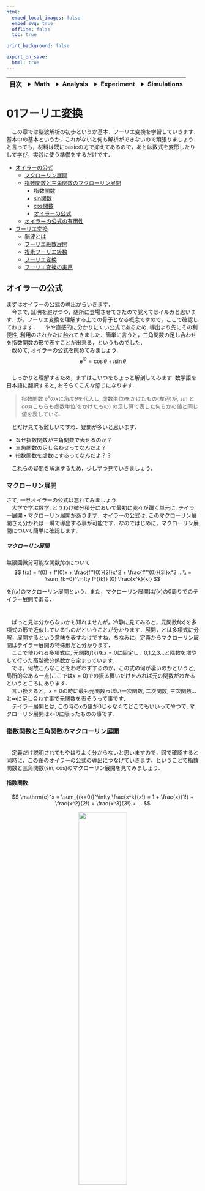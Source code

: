 ```yaml
---
html:
  embed_local_images: false
  embed_svg: true
  offline: false
  toc: true

print_background: false

export_on_save:
  html: true
---
```


<div class="header">
  <table class="fixed-table">
    <thead>
      <tr>
        <th class="mokuji">目次</th>
        <th><details><summary> Math </summary><ul class="gnav"><details><summary>基礎数学編</summary>
        <ul class="index">
        <li><a href="../../Math/Basic/basic.html">ホーム</a></li> 
        <li><a href="../../Math/Basic/multiplication.html">掛け算</a></li>     
        <li><a href="../../Math/Basic/trigonometric.html">三角関数</a></li>
        <li><a href="../../Math/Basic/complex.html">複素数</a></li>
        <li><a href="../../Math/Basic/calculus.html">微分・積分</a></li>
        <li><a href="../../Math/Basic/linear_algebra.html">線形代数</a></li>
        <li><a href="../../Math/Basic/statistics.html">基礎統計</a></li>
        </ul></details>
        <ul class="gnav"><details><summary>信号処理編</summary>
        <ul class="index">
        <li><a href="../../Math/Analysis/Analysis.html">ホーム</a></li> 
        <li><a href="../../Math/Analysis/fourier.html">フーリエ変換</a></li>
        <li><a href="../../Math/Analysis/wavelet.html">wavelet変換</a></li>
        <li><a href="../../Math/Analysis/hilbert.html">ヒルベルト変換</a></li>
        <li><a href="../../Math/Analysis/eeg.html">基本の脳波解析</a></li> <li><a href="../../Math/Analysis/phase_analysis.html">位相同期解析</a></li>
        </ul></details>
        <ul class="gnav"><details><summary>統計編</summary>
        <ul class="index">
        <li><a href="../../Math/Statistics/Statistic.html">ホーム</a></li> 
        <li><a href="../../Math/Statistics/distribution.html">確率分布</a></li>
        <li><a href="../../Math/Statistics/central_limit_theorem.html">大数の法則と中心極限定理</a></li>
        <li><a href="../../Math/Statistics/statistic.html">統計量と標本分布</a></li>                                                         <li><a href="../../Math/Statistics/test.html">統計的検定</a></li>
        <li><a href="../../Math/Statistics/anova.html">分散分析</a></li>
        <li><a href="../../Math/Statistics/logistic_regression.html">ロジスティック回帰</a></li>
        </ul></details>
        <ul class="gnav"><details><summary>その他</summary>
        <ul class="index">
        <li><a href="../../Math/Others/Others.html">ホーム</a></li> 
        <li><a href="../../Math/Others/ICA.html">独立成分分析</a></li> 
        <li><a href="../../Math/Others/CCA.html">正準相関分析</a></li>
        <li><a href="../../Math/Others/lagrange.html">ラグランジュの未定乗数法</a></li>
        <li><a href="../../Math/Others/Entropy.html">エントロピーと分布間距離</a></li>
        <li><a href="../../Math/Others/signal_detection.html">信号検出理論</a></li>
        </ul></details>
        </details></th>
        <th><details><summary> Analysis </summary>
        <ul class="gnav"><details><summary>EEGLAB</summary>
        <ul class="index">       
        <li><a href="../../Analysis/eeglab/eeglab.html">ホーム</a></li>                           <li><a href="../../Analysis/eeglab/setup.html">環境構築</a></li>
        <li><a href="../../Analysis/eeglab/import.html">データのインポート</a></li>
        <li><a href="../../Analysis/eeglab/prepro1.html">基本的な下処理</a></li>
        <li><a href="../../Analysis/eeglab/prepro2.html">発展的な下処理</a></li>
        <li><a href="../../Analysis/eeglab/analysis1.html">単被験者での解析</a></li>
        <li><a href="../../Analysis/eeglab/analysis2.html">被験者群での解析</a></li>
        </ul></details>
        <ul class="gnav"><details><summary>MNE-python</summary>
        <ul class="index">
        <li><a href="../../Analysis/MNE/MNE.html">ホーム</a></li>
        <li><a href="../../Analysis/MNE/import.html">データのロード</a></li>
        <li><a href="../../Analysis/MNE/preprocessing.html">前処理</a></li>
        </ul> </details></details></th>
        <th><details><summary> Experiment </summary>
        <ul class="gnav">       </ul> </details></th>
        <th><details><summary> Simulations </summary>
        <ul class="gnav"><details><summary>環境構築</summary>
        <ul class="index">
         <li><a href="../../Simulation/Setup/Setup.html">ホーム</a></li>
        <li><a href="../../Simulation/Setup/environment.html">Python環境構築</a></li>
        <li><a href="../../Simulation/Setup/gpu.html">pythonでのGPUセットアップ</a></li>
        <li><a href="../../Simulation/Setup/jupyter.html">Jupyterセットアップ</a></li>
        <li><a href="../../Simulation/Setup/julia.html">Juliaセットアップ</a></li>
        </ul></details>
        <ul class="gnav"><details><summary>非線形力学</summary>
        <ul class="index">
        <li><a href="../../Simulation/NonlinearDynamics/Nonlinear-dynamics.html">ホーム</a></li>
        <li><a href="../../Simulation/NonlinearDynamics/dynamics.html">力学系とは</a></li>
        <li><a href="../../Simulation/NonlinearDynamics/stability.html">線形安定性解析</a></li>
        <li><a href="../../Simulation/NonlinearDynamics/stability_nonlinear.html">非線形系の安定性解析</a></li>
        </ul></details>
        </details></th>
      </tr>
    </thead>
  </table>
</div>

<h1><span>01</span>フーリエ変換</h1>
　この章では脳波解析の初歩というか基本．フーリエ変換を学習していきます．基本中の基本というか，これがないと何も解析ができないので頑張りましょう．と言っても，材料は既にbasicの方で抑えてあるので，あとは数式を変形したりして学び，実践に使う準備をするだけです．



<!-- @import "[TOC]" {cmd="toc" depthFrom=2 depthTo=4 orderedList=false} -->

<!-- code_chunk_output -->

- [オイラーの公式](#オイラーの公式)
  - [マクローリン展開](#マクローリン展開)
  - [指数関数と三角関数のマクローリン展開](#指数関数と三角関数のマクローリン展開)
    - [指数関数](#指数関数)
    - [sin関数](#sin関数)
    - [cos関数](#cos関数)
    - [オイラーの公式](#オイラーの公式-1)
  - [オイラーの公式の有用性](#オイラーの公式の有用性)
- [フーリエ変換](#フーリエ変換)
  - [脳波とは](#脳波とは)
  - [フーリエ級数展開](#フーリエ級数展開)
  - [複素フーリエ級数](#複素フーリエ級数)
  - [フーリエ変換](#フーリエ変換-1)
  - [フーリエ変換の実用](#フーリエ変換の実用)

<!-- /code_chunk_output -->


## オイラーの公式
まずはオイラーの公式の導出からいきます．
\
　今まで, 証明を避けつつ，随所に登場させてきたので覚えてはイルカと思います．が，フーリエ変換を理解する上での骨子となる概念ですので，ここで確認しておきます．
　やや直感的に分かりにくい公式であるため, 導出より先にその利便性, 利用のされかたに触れてきました．簡単に言うと，三角関数の足し合わせを指数関数の形で表すことが出来る，というものでした．
\
　改めて, オイラーの公式を眺めてみましょう.
$$
\mathrm{e}^{i\theta} = \cos\theta + i\sin\theta
$$
\
　しっかりと理解するため，まずはこいつをちょっと解剖してみます. 数学語を日本語に翻訳すると, おそらくこんな感じになります.

> 指数関数 $\mathrm{e}^x$の$x$に角度$\theta$を代入し, 虚数単位$i$をかけたもの(左辺)が, $sin$ と $cos$(こちらも虚数単位$i$をかけたもの) の足し算で表した何らかの値と同じ値を表している.

　とだけ見ても難しいですね．疑問が多いと思います．

- なぜ指数関数が三角関数で表せるのか？
- 三角関数の足し合わせってなんだよ？
- 指数関数を虚数にするってなんだよ？？

　これらの疑問を解消するため，少しずつ見ていきましょう．

### マクローリン展開
さて, 一旦オイラーの公式は忘れてみましょう.
\
　大学で学ぶ数学, とりわけ微分積分において最初に我々が躓く単元に, テイラー展開・マクローリン展開があります．オイラーの公式は, このマクローリン展開さえ分かれば一瞬で導出する事が可能です．なのではじめに，マクローリン展開について簡単に確認します．

<div hoge></div>

##### マクローリン展開
無限回微分可能な関数$f(x)$について
$$
f(x)  = f(0) + f'(0)x + \frac{f''(0)}{2!}x^2 + \frac{f'''(0)}{3!}x^3 ...\\
= \sum_{k=0}^\infty f^{(k)} (0) \frac{x^k}{k!}
$$

を$f(x)$のマクローリン展開という．また，マクローリン展開は$f(x)$の0周りでのテイラー展開である．
#####
\
　ぱっと見は分からないかも知れませんが，冷静に見てみると，元関数f(x)を多項式の形で近似しているものだということが分かります．展開，とは多項式に分解，展開するという意味を表すわけですね．ちなみに，定義からマクローリン展開はテイラー展開の特殊形だと分かります．
\
　ここで使われる多項式は, 元関数$f(x)$を$x=0$に固定し，0,1,2,3...と階数を増やして行った高階微分係数から定まっています．
\
　では，何故こんなことをわざわずするのか，この式の何が凄いのかというと, 局所的なある一点(ここでは$x=0$)での振る舞いだけをみれば元の関数がわかるというところにあります．
\
　言い換えると，$x=0$の時に最も元関数っぽい一次関数, 二次関数, 三次関数...と$\infty$に足し合わす事で元関数を表そうって事です．
\
　テイラー展開とは, この時のxの値が0じゃなくてどこでもいいってやつで, マクローリン展開はx=0に限ったものの事です.


### 指数関数と三角関数のマクローリン展開
\
　定義だけ説明されてもやはりよく分からないと思いますので，図で確認すると同時に，この後のオイラーの公式の導出につなげていきます．ということで指数関数と三角関数(sin, cos)のマクローリン展開を見てみましょう．

#### 指数関数
$$
\mathrm{e}^x = \sum_{(k=0)}^\infty \frac{x^k}{x!} = 1 + \frac{x}{1!} + \frac{x^2}{2!} + \frac{x^3}{3!} + ...
$$

<center><img src="../figures/exp-taylor.png" width=50%></center>

#### sin関数
$$
\sin x = \sum_{k=0}^{\infty}(-1)^k \frac{x^{2k + 1}}{(2k + 1)!} = \frac{x}{1!} - \frac{x^3}{3!} + \frac{x^5}{5!} - \frac{x^7}{7!} +  ...
$$
<center><img src="../figures/sin-taylor.png" width=50%></center>


#### cos関数
$$
\cos x = \sum_{k=0}^\infty(-1)^k \frac{x^{2k}}{(2k)!} = 1 - \frac{x^2}{2!} + \frac{x^4}{4!} - \frac{x^6}{6!} + ...
$$
<center><img src="../figures/cos-taylor.png" width=50%></center>

\
　多項式での近似なので，高階微分が増えるごとに精度が良くなっていく過程が確認できるかと思います．これがマクローリン展開です．

　さて，ではオイラーの公式に行きたいのですが，上の式を見比べてみるとなんとなくsinとcosの式を足すと，指数関数の式に似ていることが分かるでしょうか．

#### オイラーの公式
$$
\mathrm{e}^{i\theta} = \cos\theta + i\sin\theta
$$

\
　実際，オイラーの公式もsinとcosを足すとeになることを表しています．
\
　気になるので，どうにかいじって等号で結べないか確かめてみます．とりあえず足してみましょう.

$$
\mathrm{e}^x = \sum_{(k=0)}^\infty \frac{x^k}{x!} = 1 + \frac{x}{1!} + \frac{x^2}{2!} + \frac{x^3}{3!} + \frac{x^4}{4!} + ...
$$
$$
\sin x + \cos x = 1 + \frac{x}{1!} - \frac{x^2}{2!} - \frac{x^3}{3!} + \frac{x^4}{4!} + ...
$$
\
　やはり似ています．この時点で，違いは符号だけです．2項ずつ, 符号があってたりあってなかったりしています．
\
　しかしよく考えてみましょう．それぞれの項はn乗になっています. 2の倍数乗した時に符号が変わればいいのですから, ここで虚数単位iの導入に目星をつけます．虚数は2乗すると$-1$になる数でした．
\
　とりあえず指数の方に虚数単位をかけてみましょう.

$$
\mathrm{e}^{ix}
= \sum_{(k=0)}^\infty \frac{ix^k}{x!} = 1 + \frac{ix}{1!} + \frac{i^2x^2}{2!} + \frac{i^3x^3}{3!} + \frac{i^4x^4}{4!} + ...\\
= 1 + i\frac{x}{1!} - \frac{x^2}{2!} - \frac{ix^3}{3!} + \frac{x^4}{4!} + ...
$$
\
　次に, 三角関数の足し合わせの方ですが，分母が奇数の時にiが残ってしまっているので, 奇数に対応しているsinの方にiをかけてみます．

$$
i\sin x = \sum_{k=0}^{\infty}(-1)^k \frac{ix^{2k + 1}}{(2k + 1)!} = \frac{ix}{1!} - \frac{ix^3}{3!} + \frac{ix^5}{5!} - \frac{ix^7}{7!} +  ...
$$
\
　問題なさそうですね．改めてcosと足してみましょう．

$$
\cos x + i\sin x = 1 + i\frac{x}{1!} - \frac{x^2}{2!} - \frac{ix^3}{3!} + \frac{x^4}{4!} + ...
$$
\
　先程の指数関数の式と見比べると, 見事に一致しています．これでオイラーの公式の証明は完了です．それぞれの関数のマクローリン展開が何故この式の形になるのかの導出は省いてしまいましたが，それを踏まえれば簡単でしたね．
\
　オイラーの公式の証明は何通りかあるようですが,ここでは指数関数と三角関数をマクローリン展開した際に式を見てみると類似していたので，虚数単位$i$を導入して比較してみると等号が成り立つ，というものでした．

### オイラーの公式の有用性
オイラーの公式とは
$$
\mathrm{e}^{i\theta} = \cos \theta + i\sin \theta
$$
でした.
\
　この時, $\theta$に$\pi$を代入すると, 更に綺麗な形になるので，こちらの表記も多く見ます.

$$
\mathrm{e}^{i\pi} = -1 + 0\\
\mathrm{e}^{i\pi} + 1 = 0
$$
\
　実際，角度がπの時はcosが-1，sinが0になるので足すと-1ですから，たしかに成り立つのが分かると思います. 
\
　最も基本である数字0と1, そしてネイピア数, 円周率, 虚数...
　数学において偉大と言われる奴らが一堂に会して, あっさりとまとまっていることから，オイラーの公式が人類の至宝などとも言われます．とても綺麗ですね．
\
　オイラーの公式はこのように，三角関数を実数と虚数で足し合わせた時，指数関数に変換できますよというものでした．この性質を使って，次節以降のフーリエ変換が行われます．

## フーリエ変換
　いよいよ本節から実際に我々が脳波と戦う際に用いる技の紹介となっていきます. 基礎 (basic.pdf) が理解できていれば, それほどつまずく事もないはずです. 実際筆者は, これまでの内容の理解に非常に時間をかけましたが, これ以降はそれほど時間をかけずに理解を進める事が出来ました. 基本を忘れなければ大丈夫です．数式はどんどんいかつくなりますが，落ち着いて臨んでください．部分部分は既に知っている数式の組み合わせになっているはずです．


### 脳波とは
\
　そもそも, 解析方法を考える以前に...
　我々は脳波という似非科学チックなものと対峙するわけですが, こいつの特性を知らずに武器を準備するのは非効率ですね. まずは脳波というものがどういったものなのかを考えてみます. 
\
　脳波とは, 脳に無数に存在する脳神経細胞が刺激を受け, その総量が閾値を超えた時に発生される電気信号 ... の集合体みたいなものでしたね．分からない人はまずそっちを勉強してきてください．
\
　領域Aに脳細胞が100万個あったとしましょう. 
\
　そのうち, 70万個が発火していて, 30万個が沈黙していたとします. 領域A直上にある脳波計の電極は, そこら一帯の電気的活動の総和を観測し, 領域Aで強い活動があったと記すわけです．
\
　この時の「強い活動」というのは, 電極で計測された電気信号の振幅, 100万の細胞電位の総和の値です. 一番素朴に考えると，これが大きい程, 強い活動という解釈がされます．まぁ実際は，ノイズの影響も大きいし電極の抵抗値が変動することの影響などもあるので，こんな単純な議論はなかなかしませんが．


<center><img src="../figures/topomap.png" width=50%></center>

\
　しかし, 元来神経細胞の1回の発火は一瞬のものです. 2つの細胞があったとして, それらが数ms間隔で交互に活動しているとしたら, 片方が発火している間にもう片方は負の方向に電位を発しているわけですから, その総和を取ると細胞1個の発火分にも満たない事になります. これらの計測値が大きな値を取るためには，細胞同士が同期的に活動している必要があります．
\
　これは当然, 数百万単位の細胞が集まった時にも同じ事が言えて, 振幅が小さいからといって脳が活動していない ... という訳ではありません. 単に同期的活動を行っているわけではないという事です.
\
　本来はパルス波っぽい挙動をする神経信号ですが, それらが無数に存在し, 各々のタイミングで活動をしているため, 脳波計の電極によって計測される総和信号は連続的で, 非常に複雑な挙動を取る波となります. 
\
　この波を俗に脳波と言い, 振幅が大きい時には強い活動 (正確には同期した活動) が行われていて, 逆に振幅が小さい時には同期していない, つまりばらばらな活動を行っているといった解釈がなされたりします. 
\
　しかしこのままでは, 複雑すぎて人間の目で見たら何がどうなっているのか全く分からず, 麻酔科医やてんかんの診断をする医者のような特殊な例でもない限り, 「これは○○の脳波だ！」などと言うことはなかなか出来ません. そこで我々は, どうにかしてこのノイズまみれで複雑な挙動をする脳波を解釈し, 脳でどのような活動が行われていたのかを推察する必要があります.
\
　そこで, 最も基礎となるアプローチが...

> 複雑すぎて分からないなら, 単純な波に分解してあげればいいじゃん？？

　という発想に基づくものです. どんな信号も, 直交性をもつ波の足し合わせに分解できるみたいな話題が基礎編にありましたよね？あれを利用します．

\
　こうして, 複雑極まりない脳波を, 単純で解釈のしやすい三角関数の足し合わせとして表現しよう！というのが(脳波屋さんにとっての)フーリエ変換のモチベーションです.


<center><img src="../figures/eeg.png"></center>

\
　上の画像では，一番上のAの脳波が元々の計測信号であり，そこからフーリエ変換による周波数分解によって得られた周波数帯域毎の活動をプロットしたものが表示されています．このように，周波数を分解して議論することが出来るようになるのがフーリエ変換のメリットです．
\
　また，これはやや天下り的ですが，実際脳波は周波数帯域によって司る機能や処理が異なっているといったことが広く言われており，信号の分解による判読性の向上のみでなく，脳機能の理解という意味でも重要な過程となります．


### フーリエ級数展開
さて, フーリエ変換をする目的は, 複雑すぎて解釈できない信号を単純な関数によって表現することでした.
\
　複雑な関数でも, 三角関数の足し合わせで表現できるという事は既に確認しましたね. 脳波のような信号も，時間で変動する1次元の値(電位)を記録しているので，時間の関数であると考えることが出来ます．よって，この手法が適用可能です．
\
　三角関数についておさらいすると，その特徴は, 振幅と角周波数だけで定義する事ができる振動的な関数でした. 
\
　角周波数とは, 1sの間にどれだけの角度波が進むかという指標で, 周波数から求める事が出来ます. まあ周波数って考えちゃっても大体おｋです. 
\
　つまりフーリエ変換とは, 複雑な元関数を単純な三角関数の足し合わせと考え, それぞれの振幅を角周波数毎に求める事をさします.
\
　このうち, 元関数f(t)を単純な三角関数の足し合わせに分解するまでをフーリエ級数展開と言い, 式では以下のようになります. 
$$
f(t) = a_0 + \sum_{\omega=1}^\infty {(a_\omega \cos(\omega t) + b_\omega \sin(\omega t))}
$$
\
　この式の意味は「元関数$f(t)$を, 1から$\infty$の角周波数$(\omega)$の$sin, cos$波の足し合わせとして表現する」となります．そのまんまですね．
\
　ここでの$a$や$b$はその周波数の波の大きさを決める変数で, それぞれの項毎に異なる値を取ります. 要は振幅の事ですが，今はいまいち分からないかもしれないので，後ほど確認します．

### 複素フーリエ級数
\
　しかし, フーリエ級数展開の式は$\cos$部分と$\sin$部分を訳て計算する必要があり，その上無限の足し算になるので面倒です. もう少しシンプルな形で表してみましょう．
\
　そこでオイラーの公式を使うわけです．オイラーはまさに，$\cos$と$\sin$の足し算をまとめた形でした．
$$
\mathrm{e}^{i\omega t} = \cos\omega t + i\sin\omega t
$$
\
　いつもは角度$\theta$が入っているところですが, 今回は脳波の説明からここまでに使用している角周波数$\omega $ × 時間$t$に変形しています. 角周波数($\theta/t$)に時間(t)をかけてるんだから，その時間$t$の時の角度($\theta$)です．
\
　しかし，ここで一つ問題があります．オイラーの公式には$i$がありますが, フーリエ級数展開の方には$i$がありません. このままでは，微妙に似ているが違う形なので指数関数を使ってフーリエ級数展開の式を簡略化することが出来ません．
\
　正直，自分はここの発想が出てこずに時間がかかった記憶がありますが，ここでは早速答えを確認しましょう．
\
　オイラーの公式の裏，のようなものを使います.
$$
\mathrm{e}^{-i\omega t} = \cos\omega t - i\sin\omega t
$$
\
　この式が成り立つのは大丈夫でしょうか．角度が実軸対称に飛んだら, $\cos$成分は変わりませんが$\sin$成分は符号が反転します. 極座標の絵を描いてぐるぐるしてみれば分かると思います．
\
　さて, 次に普通のオイラーの公式と今の変形版を連立して解いていきます．

$$
cos\omega t = e^{i\omega t}- i \sin\omega t = e^{-i\omega t}+i\sin \omega t\\
\therefore \sin\omega t = \frac{e^{i\omega t}-e^{-i\omega t}}{2i}
$$
\
　こんな感じです．$\cos$の方も同様にして求めて，フーリエ級数展開の$\cos$と$i\sin$を置換すると

$$
f(t) = a_0 + \sum_{\omega=1}^\infty {(a_\omega \frac{\mathrm{e}^{i\omega t}+\mathrm{e}^{-i\omega t}}{2} + b_\omega \frac{\mathrm{e}^{i\omega t} - \mathrm{e}^{-i\omega t}}{2i})}
$$
\
　このような形で表せます．さらにこの式を同類項を抜き出して整理すると
$$
f(t) = a_0 + \sum_{\omega=1}^\infty {(\frac{a_\omega - ib_\omega}{2}\mathrm{e}^{i\omega t})} + \sum_{\omega=1}^\infty {(\frac{a_\omega + ib\omega}{2}\mathrm{e}^{-i\omega t})}
$$
\
　となります．$i\sin$の方は分母をそろえるため，分母分子両方に$i$をかけてあげればこうなるはずです．
\
　更に$\mathrm{e}^{-i\omega t}$において$\omega$を1から$\infty$まで足すのと, $\mathrm{e}^{i\omega t}$において$-\infty$から-1まで足すのは同義なため(図を書けばわかる), $e^{-i\omega t}$の方を$e^{i\omega t}$に揃えることでこの3項をうまくくっつけると

$$
f(t) = \sum_{\omega = -\infty}^\infty F_\omega \mathrm{e}^{i\omega t}
$$

\
　とおけます．ここで定数部分はまとめて$F_\omega$とおいてます. だいぶ簡素な形にまとめることが出来ました．
\
　ここまでがフーリエ級数展開です．いよいよ次で確認するフーリエ変換とは, この係数たちを求める作業のことを指します. 

### フーリエ変換
\
　まずは実際に式を見てみましょう.
$$
F(\omega) = \int_{-\infty}^{\infty} f(t)\mathrm{e}^{-i\omega t} dt
$$

\
　です. さっそくこの式を解読してみましょう. 基礎がしっかりできている人なら自ずと理解できるはずです.
\
　まず, eの肩に $ -i\omega t $ が載っていますね. この形はどこかで見た事があります. そう, オイラーの公式です．
\
　正確には，オイラーの公式にマイナスをかけたやつです. つまり $ \cos\omega t  - i\sin\omega t $ ですね. 
\
　オイラーの公式を使って数式を整理するのは先程フーリエ級数展開の時に使いましたが，ここはあえてもう一度分解することで理解を深めてみましょう．以下の式に変形できそうです.

$$
F(\omega) = \int_{-\infty}^{\infty} f(t)(\cos\omega t - i\sin\omega t) dt
$$

\
　結構読めてきたんじゃないでしょうか.分配法則の分, 更に式を分解してみます.

$$
F(\omega) = \int_{-\infty}^{\infty} f(t)(\cos\omega t) - f(t)(i\sin\omega t) dt
$$

\
　ここまで解してあげれば十分です．式を日本語にして読み解いてみましょう.
\
　まず, 時間(t)における元関数(ここでは, ある電極で取れた脳波ですね)と, 角周波数($\omega$)のcos, sin成分それぞれとの内積を取っています. 
\
　フーリエ変換において求めたい係数とは, 「元関数がその角周波数($\omega$)の三角関数に如何に似てるか」の指標です. そして関数の類似度の指標は内積で表せるんでしたね．一応，確認をしておきましょうか．

\
　まずは，関数の内積を考えたときのように，イメージのしやすいベクトルで考えてみましょう．ベクトルの分解の場合には，係数を考えるのはとても簡単ですね．
$$
\left( \begin{array}{cc} 5\\ 3\\ \end{array} \right) = \alpha \left(\begin{array}{cc} 1\\ 0\\ \end{array} \right) + \beta \left( \begin{array}{cc} 0\\ 1\\ \end{array} \right)
$$

\
　この時の$\alpha$と$\beta$の値を求めよ．簡単ですね．$\alpha = 5$, $\beta = 3$とすぐに解けると思います．
\
　ただまあ，こうやって感覚じゃなくて計算で求める場合には，下の式のようにする必要があります．
$$
\alpha = \left(\begin{array}{cc} 5\\ 3\\ \end{array} \right)\left(\begin{array}{cc} 1\\ 0\\ \end{array} \right) = 5+0=5 \nonumber \\
\beta =  \left(\begin{array}{cc} 5\\ 3\\ \end{array} \right)\left(\begin{array}{cc} 0\\ 1\\ \end{array} \right) =0+3=3
$$

\
　そう，内積です．ベクトルを直行成分に分解する際，係数を求めるには元のベクトルと分解先の「直行成分」との内積を求める訳です．
　これを，例によって関数に拡張します．関数も結局は数列，ベクトルですからね．そう，フーリエ変換の式はまさに，元関数f(t)と複素指数関数との内積を計算することで，複素指数関数の係数，すなわち構成する三角関数の大きさを算出してるということになります．
\
　次に, 指数関数の肩が負($\mathrm{e}^{-i\omega t}$)になっている理由を確認します.
\
　基礎数学の方で確認したように，内積とはベクトル同士の「似ている度」の指標でした. 普通の数字やベクトルでしたらその内積は正の値になりますが, 今回のように虚数や複素数の場合は内積の結果が複素数の形をとってしまう事になります.
\
　それだと解釈に困ります．3Hz成分には3+4iくらい似ている...などと言われても分かりません．どうにかして虚数成分は消えた感じの結果が欲しいということで，内積の計算の際に共役複素数を使います．
\
　実際, 複素空間での内積の正しい定義は「共役複素数をかける」です. 今までは実数で考えていたので, 気にする事はありませんでしたが複素数の場合はこの方法に則る必要があります．たとえば，$(1,i)$というベクトルの自分自身との内積をそのまま計算してしまうと，1-1で0になります．自分自身との似ている度を計算したのに，それが0というのはおかしな話で，これは内積の満たすべき性質を損なっていることになります．
\
　改めて，内積の定義をしておきます．

##### 複素ベクトルの内積
2つのベクトル
$$
\bm{a} = \left[
\begin{matrix} a_1 \\ a_2 \\\vdots \\ a_n\end{matrix}
\right], \qquad
\bm{b}=\left[
\begin{matrix} b_1 \\ b_2 \\\vdots \\ b_n\end{matrix}
\right]
$$
に対する内積の定義は，$\bar{k}$をベクトル$k$の複素共役とし，
$$ 
(\bm{a}, \bm{b})=\sum_k^n a_k \bar{b_k} = a_1\bar{b_1} + a_2\bar{b_2} + \dots+a_n\bar{b_n}
$$
#####
\
　これを考慮すると，自分自身のとの積の計算方法はこうなります．
$$
a = \left(\begin{array}{cc}3\\ -5i\\ 2+3i\\ \end{array} \right) \nonumber \\
(a \cdot a) = \sum_k^n a_k \cdot \bar{a_k} = \left(\begin{array}{cc}3\\ -5i\\ 2+3i\\ \end{array} \right)\left(\begin{array}{cc}3\\ 5i\\ 2-3i \end{array} \right) = 9 + 5 + 13= 27
$$

\
　第一成分のように虚数成分を含まない場合には単純な掛け算でしたが，第二・第三成分のように虚数部分を含む場合は虚数成分だけ反転です．
\
　つまり，今までやってた内積の計算方法はたまたま虚数成分がないからそのままかけてただけで，一般的な定義はこちらということですね．
\
　これにより, ある角周波数成分 $\mathrm{e}^{i\omega t}$が元関数f(t)にどれだけ含まれている，似ているかを計算する時には，$\mathrm{e}^{-i\omega t}$と元信号の内積を用いるわけです．
\
　内積の確認が出来たところで，改めてフーリエ変換の式を確認します．

$$
F(\omega) = \int_{-\infty}^{\infty} f(t)\mathrm{e}^{-i\omega t} dt
$$

\
　ある角周波数$\omega$の信号と元信号との内積を，信号の$-\infty$から$\infty$の時間範囲で計算し，その総和が$F(\omega)$となっています．内積の総和なので，元関数の中に角周波数($\omega$)の成分が多ければ多い程, $F(\omega)$は大きくなります. 逆に値が小さいという事は内積の値も小さい ... つまり元関数の中に角周波数($\omega$)の成分は少ないという事になりますね．
\
　こうした計算を，全ての周波数$\omega$で計算することで，時間関数$f(t)$だった脳波を，周波数関数$F(\omega)$に変換するのがフーリエ変換です．
\
　実際にはF(ω)のうち, 「$x_1Hz$は成分が大きくて, $x_2Hz$は成分が小さいね」といった事が分かるようになるわけです.
### フーリエ変換の実用
\
　実際には, フーリエ変換によって無限の周波数成分を抜き出し, それぞれの振幅(amplitude)もしくはpower($amplitude^2$)を求める事で, 「元関数$(t)$はそれぞれの周波数をそれぞれの振幅倍した$\sin$波の足し合わせで出来ている」などと解釈します.
\
　例えば, 「タスク1をやらせた時の被験者は5 -- 7Hzくらいの脳波がよくでている」「タスク2の時には大して(5--7Hzのpowerが)強くない．ということはタスク1と5 --7Hzの脳波には何か関係がありそうだ」といった具合です. 
\
　人はこれを周波数分解といい, これを使った解析が周波数解析だとかスペクトル解析と呼ばれる種々の解析になります（上の「」に入ってるのも周波数解析による解釈)．


<center><img src="../figures/fourier.png"></center>

\
　画像は，三角関数を足し合わせて作った関数(左)へのフーリエ変換と，そこにノイズを加えた信号(右)へのフーリエ変換(下)です．
\
　視覚的には，ノイズを印加することによって元々の周波数成分が壊れているように見えますが，フーリエ変換をすることで若干影響を受けつつも元々の成分が強く残っていることが確認できます．これが，脳波を解析する際に周波数分解したくなる理由そのものです．
\
　なお，よく見ると負の周波数も出ている事が分かると思いますが，これはフーリエ変換がマイナス無限から無限の周波数に分解するために出てくるものです．実用上では，(周波数成分への分解という意味では)負の周波数は無視して良いです．

\
　真面目に信号処理，というかフーリエ変換を勉強しようと思った場合にはだいぶ飛ばしちゃってるのでだめなところも多いかと思いますが，筆者的には脳波解析で使うだけの人はこんなくらいでも良いのかなと思いますので，フーリエ変換についての学習はここらへんで止めておきます．
\
　もし気になったり，不満だったりする人は教科書をあたってみてください．


<div style="text-align: center;">

【[次へ](../Analysis/wavelet.html)】
</div>